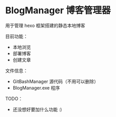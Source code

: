 # BlogManager 博客管理器

用于管理 hexo 框架搭建的静态本地博客

目前功能：
- 本地浏览
- 部署博客
- 创建文章

文件信息：
- GitBashManager   源代码（不用可以删除）
- BlogManager.exe    程序

TODO：
- 还没想好要加什么功能 :)

